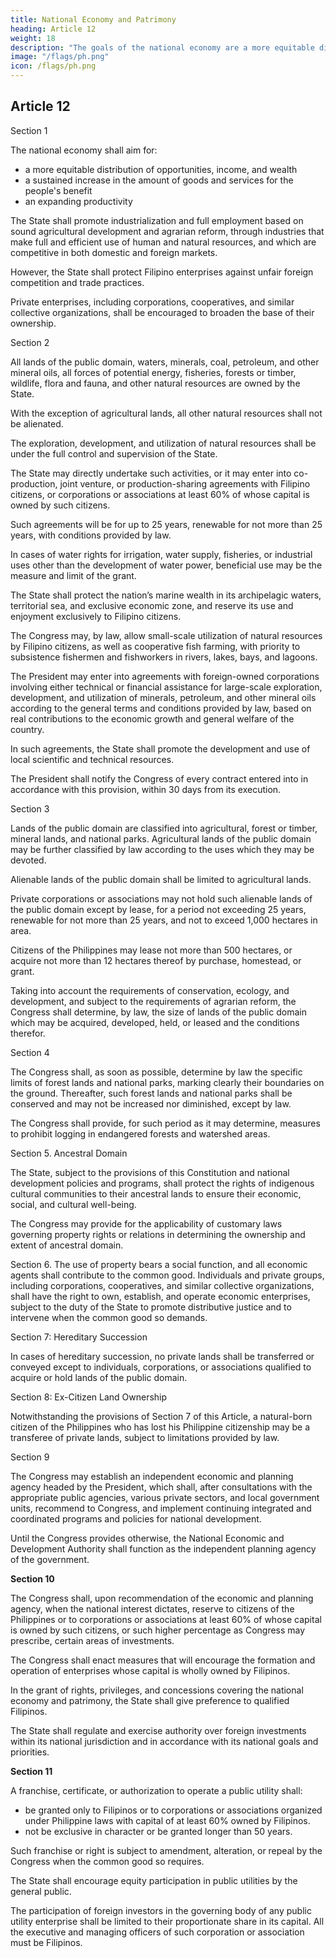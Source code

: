 ```yaml
---
title: National Economy and Patrimony
heading: Article 12
weight: 18
description: "The goals of the national economy are a more equitable distribution of opportunities, income, and wealth"
image: "/flags/ph.png"
icon: /flags/ph.png
---
```




## Article 12
	
Section 1

The national economy shall aim for:
- a more equitable distribution of opportunities, income, and wealth
- a sustained increase in the amount of goods and services for the people's benefit
- an expanding productivity <!-- as the key to raising the quality of life for all, especially the underprivileged. -->

The State shall promote industrialization and full employment based on sound agricultural development and agrarian reform, through industries that make full and efficient use of human and natural resources, and which are competitive in both domestic and foreign markets. 

However, the State shall protect Filipino enterprises against unfair foreign competition and trade practices.

<!-- In the pursuit of these goals, all sectors of the economy and all regions of the country shall be given optimum opportunity to develop. --> Private enterprises, including corporations, cooperatives, and similar collective organizations, shall be encouraged to broaden the base of their ownership.


Section 2

All lands of the public domain, waters, minerals, coal, petroleum, and other mineral oils, all forces of potential energy, fisheries, forests or timber, wildlife, flora and fauna, and other natural resources are owned by the State. 

With the exception of agricultural lands, all other natural resources shall not be alienated. 


The exploration, development, and utilization of natural resources shall be under the full control and supervision of the State. 

The State may directly undertake such activities, or it may enter into co-production, joint venture, or production-sharing agreements with Filipino citizens, or corporations or associations at least 60% of whose capital is owned by such citizens. 

Such agreements will be for up to 25 years, renewable for not more than 25 years, with conditions provided by law. 

In cases of water rights for irrigation, water supply, fisheries, or industrial uses other than the development of water power, beneficial use may be the measure and limit of the grant.

The State shall protect the nation’s marine wealth in its archipelagic waters, territorial sea, and exclusive economic zone, and reserve its use and enjoyment exclusively to Filipino citizens.

The Congress may, by law, allow small-scale utilization of natural resources by Filipino citizens, as well as cooperative fish farming, with priority to subsistence fishermen and fishworkers in rivers, lakes, bays, and lagoons.

The President may enter into agreements with foreign-owned corporations involving either technical or financial assistance for large-scale exploration, development, and utilization of minerals, petroleum, and other mineral oils according to the general terms and conditions provided by law, based on real contributions to the economic growth and general welfare of the country. 

In such agreements, the State shall promote the development and use of local scientific and technical resources.

The President shall notify the Congress of every contract entered into in accordance with this provision, within 30 days from its execution.

Section 3

Lands of the public domain are classified into agricultural, forest or timber, mineral lands, and national parks. Agricultural lands of the public domain may be further classified by law according to the uses which they may be devoted. 

Alienable lands of the public domain shall be limited to agricultural lands. 

Private corporations or associations may not hold such alienable lands of the public domain except by lease, for a period not exceeding 25 years, renewable for not more than 25 years, and not to exceed 1,000 hectares in area. 

Citizens of the Philippines may lease not more than 500 hectares, or acquire not more than 12 hectares thereof by purchase, homestead, or grant.

Taking into account the requirements of conservation, ecology, and development, and subject to the requirements of agrarian reform, the Congress shall determine, by law, the size of lands of the public domain which may be acquired, developed, held, or leased and the conditions therefor.

Section 4

The Congress shall, as soon as possible, determine by law the specific limits of forest lands and national parks, marking clearly their boundaries on the ground. Thereafter, such forest lands and national parks shall be conserved and may not be increased nor diminished, except by law. 

The Congress shall provide, for such period as it may determine, measures to prohibit logging in endangered forests and watershed areas.


Section 5. Ancestral Domain

The State, subject to the provisions of this Constitution and national development policies and programs, shall protect the rights of indigenous cultural communities to their ancestral lands to ensure their economic, social, and cultural well-being.

The Congress may provide for the applicability of customary laws governing property rights or relations in determining the ownership and extent of ancestral domain.

Section 6. The use of property bears a social function, and all economic agents shall contribute to the common good. Individuals and private groups, including corporations, cooperatives, and similar collective organizations, shall have the right to own, establish, and operate economic enterprises, subject to the duty of the State to promote distributive justice and to intervene when the common good so demands.


Section 7: Hereditary Succession

In cases of hereditary succession, no private lands shall be transferred or conveyed except to individuals, corporations, or associations qualified to acquire or hold lands of the public domain.

Section 8: Ex-Citizen Land Ownership

Notwithstanding the provisions of Section 7 of this Article, a natural-born citizen of the Philippines who has lost his Philippine citizenship may be a transferee of private lands, subject to limitations provided by law.


Section 9

The Congress may establish an independent economic and planning agency headed by the President, which shall, after consultations with the appropriate public agencies, various private sectors, and local government units, recommend to Congress, and implement continuing integrated and coordinated programs and policies for national development.

Until the Congress provides otherwise, the National Economic and Development Authority shall function as the independent planning agency of the government.


**Section 10**

The Congress shall, upon recommendation of the economic and planning agency, when the national interest dictates, reserve to citizens of the Philippines or to corporations or associations at least 60% of whose capital is owned by such citizens, or such higher percentage as Congress may prescribe, certain areas of investments. 

The Congress shall enact measures that will encourage the formation and operation of enterprises whose capital is wholly owned by Filipinos.

In the grant of rights, privileges, and concessions covering the national economy and patrimony, the State shall give preference to qualified Filipinos.

The State shall regulate and exercise authority over foreign investments within its national jurisdiction and in accordance with its national goals and priorities.


**Section 11**

A franchise, certificate, or authorization to operate a public utility shall:
- be granted only to Filipinos or to corporations or associations organized under Philippine laws with capital of at least 60% owned by Filipinos.
- not be exclusive in character or be granted longer than 50 years. 

Such franchise or right is subject to amendment, alteration, or repeal by the Congress when the common good so requires.

The State shall encourage equity participation in public utilities by the general public. 

The participation of foreign investors in the governing body of any public utility enterprise shall be limited to their proportionate share in its capital. All the executive and managing officers of such corporation or association must be Filipinos.
